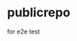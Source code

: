 # publicrepo
for e2e test







































































































































































































































































































































































































































































































































































































































































































































































































































































































































































































































































































































































































































































































































































































































































































































































































































































































































































































































































































































































































































































































































































































































































































































































































































































































































































































































































































































































































































































































































































































































































































































































































































































































































































